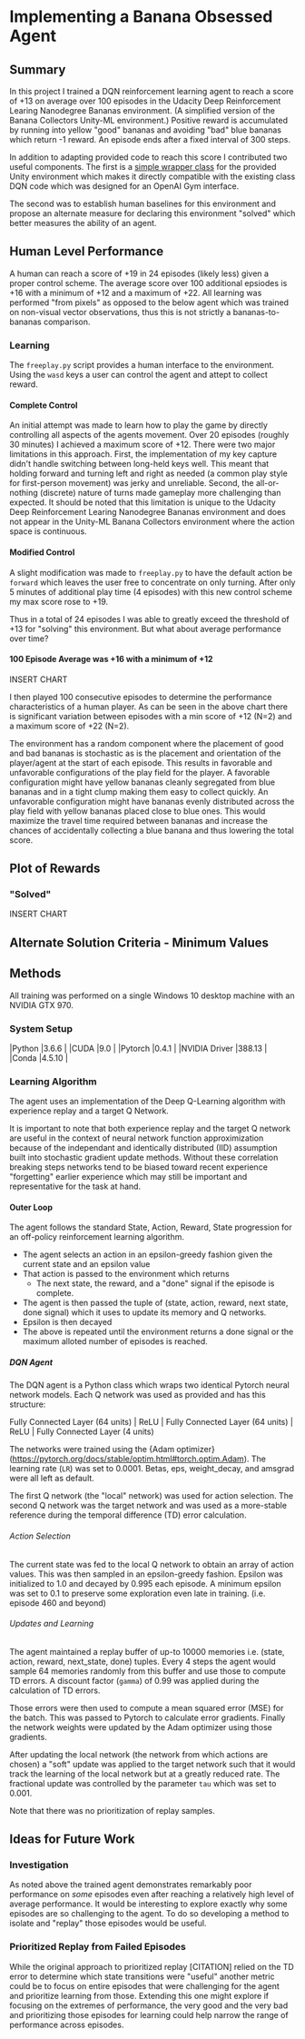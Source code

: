 # Implementing a Banana Obsessed Agent

## Summary

 In this project I trained a DQN reinforcement learning agent to reach a score of +13 on 
 average over 100 episodes in the Udacity Deep Reinforcement Learing Nanodegree Bananas 
 environment. (A simplified version of the Banana Collectors Unity-ML environment.) 
 Positive reward is accumulated by running into yellow "good" bananas and avoiding "bad"
 blue bananas which return -1 reward. An episode ends after a fixed interval of 300 steps.

 In addition to adapting provided code to reach this score I contributed two useful components. 
 The first is a [simple wrapper class](peel.py) for the provided Unity environment which makes it 
 directly compatible with the existing class DQN code which was designed for an OpenAI Gym 
 interface.

 The second was to establish human baselines for this environment and propose an alternate measure 
 for declaring this environment "solved" which better measures the ability of an agent.

## Human Level Performance

A human can reach a score of +19 in 24 episodes (likely less) given a proper control scheme. The
average score over 100 additional epsiodes is +16 with a minimum of +12 and a maximum of +22.
All learning was performed "from pixels" as opposed to the below agent which was trained
on non-visual vector observations, thus this is not strictly a bananas-to-bananas comparison.

### Learning

 The `freeplay.py` script provides a human interface to the environment. Using the `wasd` keys
 a user can control the agent and attept to collect reward.

#### Complete Control

 An initial attempt was made to learn how to play the game by directly controlling all aspects of
 the agents movement. Over 20 episodes (roughly 30 minutes) I achieved a maximum score of +12. 
 There were two major limitations in this approach. First, the implementation of my key capture 
 didn't handle switching between long-held keys well. This meant that holding forward and turning 
 left and right as needed (a common play style for first-person movement) was jerky and unreliable. 
 Second, the all-or-nothing (discrete) nature of turns made gameplay more challenging than expected. 
 It should be noted that this limitation is unique to the Udacity Deep Reinforcement Learing 
 Nanodegree Bananas environment and does not appear in the Unity-ML Banana Collectors environment 
 where the action space is continuous.

#### Modified Control

 A slight modification was made to `freeplay.py` to have the default action be `forward` which leaves
 the user free to concentrate on only turning. After only 5 minutes of additional play time 
 (4 episodes) with this new control scheme my max score rose to +19.

 Thus in a total of 24 episodes I was able to greatly exceed the threshold of +13 for "solving" this
 environment. But what about average performance over time?

#### 100 Episode Average was +16 with a minimum of +12

INSERT CHART

 I then played 100 consecutive episodes to determine the performance characteristics of a human 
 player. As can be seen in the above chart there is significant variation between episodes with a 
 min score of +12 (N=2) and a maximum score of +22 (N=2).

 The environment has a random component where the placement of good and bad bananas is stochastic 
 as is the placement and orientation of the player/agent at the start of each episode. This results
 in favorable and unfavorable configurations of the play field for the player. A favorable 
 configuration might have yellow bananas cleanly segregated from blue bananas and in a tight clump
 making them easy to collect quickly. An unfavorable configuration might have bananas evenly
 distributed across the play field with yellow bananas placed close to blue ones. This would
 maximize the travel time required between bananas and increase the chances of accidentally
 collecting a blue banana and thus lowering the total score.

## Plot of Rewards

### "Solved"

INSERT CHART

## Alternate Solution Criteria - Minimum Values



## Methods

 All training was performed on a single Windows 10 desktop machine with an NVIDIA GTX 970. 

### System Setup

|Python   		|3.6.6  	|
|CUDA			|9.0		|
|Pytorch   		|0.4.1   	|
|NVIDIA Driver  |388.13   	|
|Conda			|4.5.10		|

### Learning Algorithm

 The agent uses an implementation of the Deep Q-Learning algorithm with experience replay and a 
 target Q Network. 

 It is important to note that both experience replay and the target Q network
 are useful in the context of neural network function approximization because of the 
 independant and identically distributed (IID) assumption built into stochastic gradient update 
 methods. Without these correlation breaking steps networks tend to be biased toward recent
 experience "forgetting" earlier experience which may still be important and representative for
 the task at hand. 

#### Outer Loop

The agent follows the standard State, Action, Reward, State progression for an off-policy 
reinforcement learning algorithm.

 - The agent selects an action in an epsilon-greedy fashion given the current state and an 
   epsilon value
 - That action is passed to the environment which returns
 	- The next state, the reward, and a "done" signal if the episode is complete.
 - The agent is then passed the tuple of (state, action, reward, next state, done signal) which it uses
   to update its memory and Q networks.
 - Epsilon is then decayed
 - The above is repeated until the environment returns a done signal or the maximum alloted number
   of episodes is reached.

##### DQN Agent

The DQN agent is a Python class which wraps two identical Pytorch neural network models. 
Each Q network was used as provided and has this structure:

Fully Connected Layer (64 units)
		  |
		ReLU
		  |
Fully Connected Layer (64 units)
		  |
		ReLU
		  |
Fully Connected Layer (4 units)

The networks were trained using the {Adam optimizer}(https://pytorch.org/docs/stable/optim.html#torch.optim.Adam).
The learning rate (`LR`) was set to 0.0001. Betas, eps, weight_decay, and amsgrad were all left as 
default.

The first Q network (the "local" network) was used for action selection. The second
Q network was the target network and was used as a more-stable reference during the temporal 
difference (TD) error calculation.

###### Action Selection

The current state was fed to the local Q network to obtain an array of action values. This
was then sampled in an epsilon-greedy fashion. Epsilon was initialized to 1.0 and decayed by 0.995
each episode. A minimum epsilon was set to 0.1 to preserve some exploration even late in training.
(i.e. episode 460 and beyond)

###### Updates and Learning

The agent maintained a replay buffer of up-to 10000 memories i.e. (state, action, reward, 
next_state, done) tuples. Every 4 steps the agent would sample 64 memories randomly from this 
buffer and use those to compute TD errors. A discount factor (`gamma`) of 0.99 was applied during
the calculation of TD errors.

Those errors were then used to compute a mean squared error (MSE) for the batch. This was passed to
Pytorch to calculate error gradients. Finally the network weights were updated by the Adam 
optimizer using those gradients.

After updating the local network (the network from which actions are chosen) a "soft" update was
applied to the target network such that it would track the learning of the local network but at
a greatly reduced rate. The fractional update was controlled by the parameter `tau` which was
set to 0.001.

Note that there was no prioritization of replay samples.





## Ideas for Future Work

### Investigation

As noted above the trained agent demonstrates remarkably poor performance on *some* episodes even
after reaching a relatively high level of average performance. It would be interesting to explore
exactly why some episodes are so challenging to the agent. To do so developing a method to isolate
and "replay" those episodes would be useful.

### Prioritized Replay from Failed Episodes

While the original approach to prioritized replay [CITATION] relied on the TD error to determine
which state transitions were "useful" another metric could be to focus on entire episodes that
were challenging for the agent and prioritize learning from those. Extending this one might explore
if focusing on the extremes of performance, the very good and the very bad and prioritizing those
episodes for learning could help narrow the range of performance across episodes.